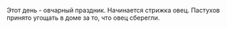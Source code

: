 Этот день - овчарный праздник. Начинается стрижка овец. Пастухов принято угощать в доме за то, что овец сберегли.
